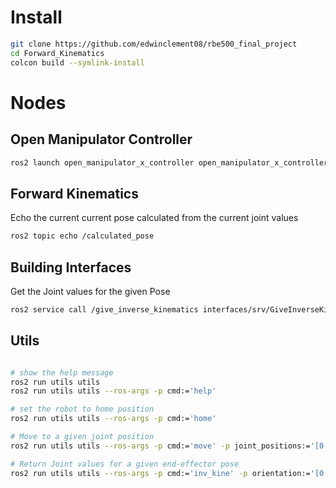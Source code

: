 # Install

```bash
git clone https://github.com/edwinclement08/rbe500_final_project 
cd Forward_Kinematics
colcon build --symlink-install
```

# Nodes 

## Open Manipulator Controller

```bash
ros2 launch open_manipulator_x_controller open_manipulator_x_controller.launch.py
```

## Forward Kinematics

Echo the current current pose calculated from the current joint values
```bash
ros2 topic echo /calculated_pose
```

## Building Interfaces

Get the Joint values for the given Pose
```bash
ros2 service call /give_inverse_kinematics interfaces/srv/GiveInverseKinematics "{pose: {position: {x: 131.0, y: 0.0, z: 271}, orientation: {w: 0.707, x: -0.707, y: 0.0, z: 0.0}}}"❯ r.r --ros-args -p cmd:='inv_kine' -p orientation:='[0.797,-0.49,-0.5,0.0]' -p position:='[159.0,157.3,313.0]'
```

## Utils 
```bash

# show the help message
ros2 run utils utils
ros2 run utils utils --ros-args -p cmd:='help'

# set the robot to home position
ros2 run utils utils --ros-args -p cmd:='home'

# Move to a given joint position
ros2 run utils utils --ros-args -p cmd:='move' -p joint_positions:='[0.0,-0.78,0.0,0.78]'

# Return Joint values for a given end-effector pose
ros2 run utils utils --ros-args -p cmd:='inv_kine' -p orientation:='[0.797,-0.49,-0.5,0.0]' -p position:='[159.0,157.3,313.0]'
```


